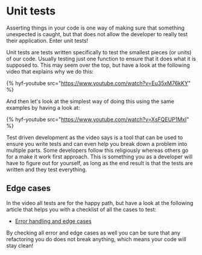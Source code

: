 # Unit tests

Asserting things in your code is one way of making sure that something unexpected is caught, but that does not allow the developer to really test their application. Enter unit tests!

Unit tests are tests written specifically to test the smallest pieces (or units) of our code. Usually testing just one function to ensure that it does what it is supposed to. This may seem over the top, but have a look at the following video that explains why we do this:

{% hyf-youtube src="https://www.youtube.com/watch?v=Eu35xM76kKY" %}

And then let's look at the simplest way of doing this using the same examples by having a look at:

{% hyf-youtube src="https://www.youtube.com/watch?v=XsFQEUP1MxI" %}

Test driven development as the video says is a tool that can be used to ensure you write tests and can even help you break down a problem into multiple parts. Some developers follow this religiously whereas others go for a make it work first approach. This is something you as a developer will have to figure out for yourself, as long as the end result is that the tests are written and they test everything.

## Edge cases
In the video all tests are for the happy path, but have a look at the following article that helps you with a checklist of all the cases to test:

- [Error handling and edge cases](https://www.freecodecamp.org/news/a-beginners-guide-to-testing-implement-these-quick-checks-to-test-your-code-d50027ad5eed/)

By checking all error and edge cases as well you can be sure that any refactoring you do does not break anything, which means your code will stay clean!